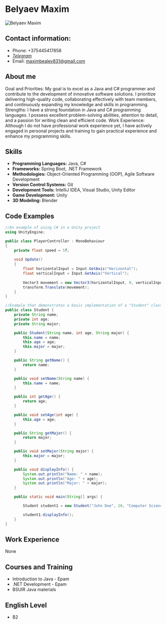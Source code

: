 # Belyaev Maxim 
![Belyaev Maxim](https://github.com/Roflianochka/curriculumVitae/assets/107355541/4758ee44-841b-439f-866b-40b8a78fd6b9)

## Contact information:
* Phone: +375445417858
* [*Telegram*](https://t.me/roooflianochka)
* Email: maximbealev831@gmail.com

## About me
Goal and Priorities: My goal is to excel as a Java and C# programmer and contribute to the development of innovative software solutions. I prioritize delivering high-quality code, collaborating effectively with team members, and continuously expanding my knowledge and skills in programming.
Strengths: I have a strong foundation in Java and C# programming languages. I possess excellent problem-solving abilities, attention to detail, and a passion for writing clean and efficient code.
Work Experience: Although I do not have professional work experience yet, I have actively engaged in personal projects and training to gain practical experience and enhance my programming skills.

## Skills
- **Programming Languages:** Java, C#
- **Frameworks:** Spring Boot, .NET Framework
- **Methodologies:** Object-Oriented Programming (OOP), Agile Software Development
- **Version Control Systems:** Git
- **Development Tools:** IntelliJ IDEA, Visual Studio, Unity Editor
- **Game Development:** Unity
- **3D Modeling:** Blender

## Code Examples
```c#
//An example of using C# in a Unity project
using UnityEngine;

public class PlayerController : MonoBehaviour
{
    private float speed = 5f;
    
    void Update()
    {
        float horizontalInput = Input.GetAxis("Horizontal");
        float verticalInput = Input.GetAxis("Vertical");
        
        Vector3 movement = new Vector3(horizontalInput, 0, verticalInput) * speed * Time.deltaTime;
        transform.Translate(movement);
    }
}
```
```java
//Example that demonstrates a basic implementation of a "Student" class with properties and methods
public class Student {
    private String name;
    private int age;
    private String major;

    public Student(String name, int age, String major) {
        this.name = name;
        this.age = age;
        this.major = major;
    }

    public String getName() {
        return name;
    }

    public void setName(String name) {
        this.name = name;
    }

    public int getAge() {
        return age;
    }

    public void setAge(int age) {
        this.age = age;
    }

    public String getMajor() {
        return major;
    }

    public void setMajor(String major) {
        this.major = major;
    }

    public void displayInfo() {
        System.out.println("Name: " + name);
        System.out.println("Age: " + age);
        System.out.println("Major: " + major);
    }

    public static void main(String[] args) {

        Student student1 = new Student("John Doe", 20, "Computer Science");

        student1.displayInfo();
    }
}
```

## Work Experience
None

## Courses and Training
- Introduction to Java - Epam
- .NET Development - Epam
- BSUIR Java materials

## English Level
- B2